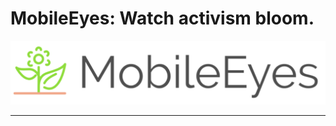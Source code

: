 # MobileEyes: Watch activism bloom.

<p align="center">
  <img src="/assets/images/mobile_eyes.png">
</p>

***
